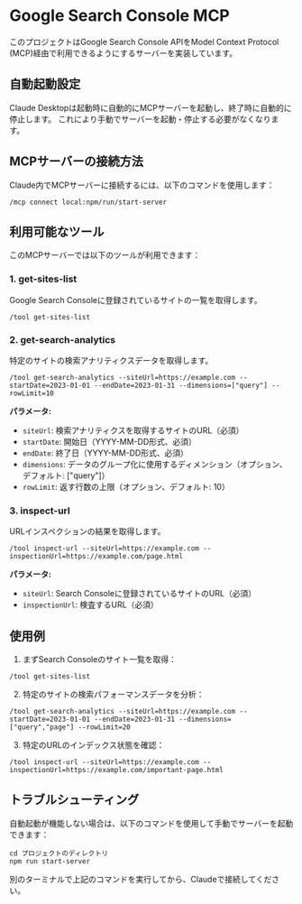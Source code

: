 # Google Search Console MCP

このプロジェクトはGoogle Search Console APIをModel Context Protocol (MCP)経由で利用できるようにするサーバーを実装しています。

## 自動起動設定

Claude Desktopは起動時に自動的にMCPサーバーを起動し、終了時に自動的に停止します。
これにより手動でサーバーを起動・停止する必要がなくなります。

## MCPサーバーの接続方法

Claude内でMCPサーバーに接続するには、以下のコマンドを使用します：

```
/mcp connect local:npm/run/start-server
```

## 利用可能なツール

このMCPサーバーでは以下のツールが利用できます：

### 1. get-sites-list

Google Search Consoleに登録されているサイトの一覧を取得します。

```
/tool get-sites-list
```

### 2. get-search-analytics

特定のサイトの検索アナリティクスデータを取得します。

```
/tool get-search-analytics --siteUrl=https://example.com --startDate=2023-01-01 --endDate=2023-01-31 --dimensions=["query"] --rowLimit=10
```

**パラメータ:**
- `siteUrl`: 検索アナリティクスを取得するサイトのURL（必須）
- `startDate`: 開始日（YYYY-MM-DD形式、必須）
- `endDate`: 終了日（YYYY-MM-DD形式、必須）
- `dimensions`: データのグループ化に使用するディメンション（オプション、デフォルト: ["query"]）
- `rowLimit`: 返す行数の上限（オプション、デフォルト: 10）

### 3. inspect-url

URLインスペクションの結果を取得します。

```
/tool inspect-url --siteUrl=https://example.com --inspectionUrl=https://example.com/page.html
```

**パラメータ:**
- `siteUrl`: Search Consoleに登録されているサイトのURL（必須）
- `inspectionUrl`: 検査するURL（必須）

## 使用例

1. まずSearch Consoleのサイト一覧を取得：
```
/tool get-sites-list
```

2. 特定のサイトの検索パフォーマンスデータを分析：
```
/tool get-search-analytics --siteUrl=https://example.com --startDate=2023-01-01 --endDate=2023-01-31 --dimensions=["query","page"] --rowLimit=20
```

3. 特定のURLのインデックス状態を確認：
```
/tool inspect-url --siteUrl=https://example.com --inspectionUrl=https://example.com/important-page.html
```

## トラブルシューティング

自動起動が機能しない場合は、以下のコマンドを使用して手動でサーバーを起動できます：

```
cd プロジェクトのディレクトリ
npm run start-server
```

別のターミナルで上記のコマンドを実行してから、Claudeで接続してください。